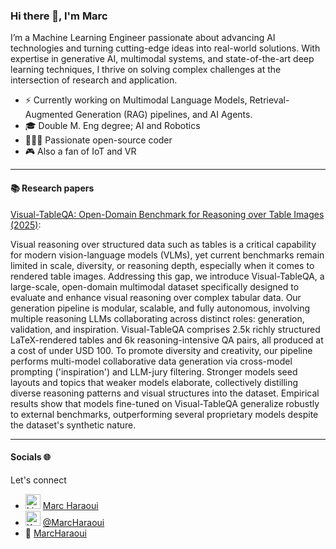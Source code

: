 ### Hi there 👋, I'm Marc 

I’m a Machine Learning Engineer passionate about advancing AI technologies and turning cutting-edge ideas into real-world solutions. With expertise in generative AI, multimodal systems, and state-of-the-art deep learning techniques, I thrive on solving complex challenges at the intersection of research and application.

- ⚡ Currently working on Multimodal Language Models, Retrieval-Augmented Generation (RAG) pipelines, and AI Agents.
- 🎓 Double M. Eng degree; AI and Robotics
- 👩🏻‍💻 Passionate open-source coder
- 🎮 Also a fan of IoT and VR

---

#### 📚 Research papers

[Visual-TableQA: Open-Domain Benchmark for Reasoning over Table Images (2025)](https://arxiv.org/abs/2509.07966):

Visual reasoning over structured data such as tables is a critical capability for modern vision-language models (VLMs), yet current benchmarks remain limited in scale, diversity, or reasoning depth, especially when it comes to rendered table images. Addressing this gap, we introduce Visual-TableQA, a large-scale, open-domain multimodal dataset specifically designed to evaluate and enhance visual reasoning over complex tabular data. Our generation pipeline is modular, scalable, and fully autonomous, involving multiple reasoning LLMs collaborating across distinct roles: generation, validation, and inspiration. Visual-TableQA comprises 2.5k richly structured LaTeX-rendered tables and 6k reasoning-intensive QA pairs, all produced at a cost of under USD 100. To promote diversity and creativity, our pipeline performs multi-model collaborative data generation via cross-model prompting ('inspiration') and LLM-jury filtering. Stronger models seed layouts and topics that weaker models elaborate, collectively distilling diverse reasoning patterns and visual structures into the dataset. Empirical results show that models fine-tuned on Visual-TableQA generalize robustly to external benchmarks, outperforming several proprietary models despite the dataset's synthetic nature.


---

#### Socials 🌐

Let's connect 

- <img alt="LinkedIn profile" src="https://cdn2.iconfinder.com/data/icons/social-media-2285/512/1_Linkedin_unofficial_colored_svg-512.png" width="24" height="24"> [Marc Haraoui](https://www.linkedin.com/in/marc-haraoui/)
- <img alt="X profile" src="https://upload.wikimedia.org/wikipedia/commons/5/57/X_logo_2023_%28white%29.png" width="24" height="24"> [@MarcHaraoui](https://x.com/marcharaoui)
- 🤗 [MarcHaraoui](https://huggingface.co/MarcHaraoui)


